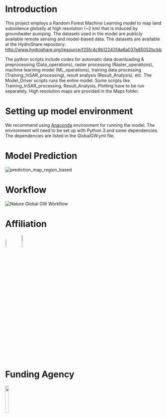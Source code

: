 # Introduction

This project employs a Random Forest Machine Learning model to map land subsidence globally at high resolution (~2 km) that is induced by groundwater pumping. The datasets used in the model are publicly available remote sensing and model-based data. The datasets are available at the HydroShare repository: http://www.hydroshare.org/resource/f25fc4c9b1224314a6a037e85052bcbb 

The python scripts include codes for automatic data downloading & preprocessing (Data_operations), raster processing (Raster_operations), machine learning model (ML_operations), training data processing (Training_InSAR_processing), result analysis (Result_Analysis), etc. The Model_Driver scripts runs the entire model. Some scripts like Training_InSAR_processing, Result_Analysis, Plotting have to be run separately. High resolution maps are provided in the Maps folder.


# Setting up model environment
We recommend using [Anaconda](https://www.anaconda.com/products/individual) environment for running the model. The environment will need to be set up with Python 3 and some dependencies. The dependencies are listed in the GlobalGW.yml file.



# Model Prediction
![prediction_map_region_based](https://user-images.githubusercontent.com/77580408/230847670-ee91158c-e49d-416a-a75f-0d72c197974e.png)




# Workflow

![Nature Global GW Workflow](https://user-images.githubusercontent.com/77580408/229738011-070d6c82-8cfe-4960-9239-f2464b2845b3.png)



# Affiliation

<img src="https://user-images.githubusercontent.com/77580408/216176949-71a889cd-8926-4c19-8cd4-cece55303931.png" width="8%" height="8%" /> &nbsp;   <img src="https://user-images.githubusercontent.com/77580408/216177156-66d191fb-6c7a-4e84-ba1b-4291767864bb.png" width="10%" height="10%" />


# Funding Agency

<img src="https://engineering.ucsb.edu/sites/default/files/styles/large/public/images/events/NGIALogo-277siiq.png?itok=c0wrYb1A" width="15%" height="15%" />
